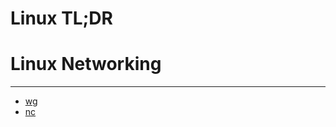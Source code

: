 # Linux TL;DR

# Linux Networking
---
- [wg](./content/Linux-Networking/wg.md)
- [nc](./content/Linux-Networking/netcat.md)
